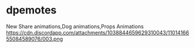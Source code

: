 # dpemotes
New Share animations,Dog animations,Props Animations https://cdn.discordapp.com/attachments/1038844659629310043/1101416655084589076/003.png
